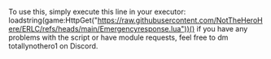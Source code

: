 To use this, simply execute this line in your executor:
loadstring(game:HttpGet("https://raw.githubusercontent.com/NotTheHeroHere/ERLC/refs/heads/main/Emergencyresponse.lua"))()
if you have any problems with the script or have module requests, feel free to dm totallynothero1 on Discord. 

